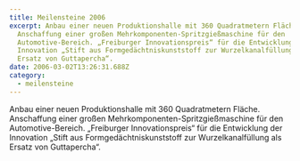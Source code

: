 ```yaml
---
title: Meilensteine 2006
excerpt: Anbau einer neuen Produktionshalle mit 360 Quadratmetern Fläche.
  Anschaffung einer großen Mehrkomponenten-Spritzgießmaschine für den
  Automotive-Bereich. „Freiburger Innovationspreis“ für die Entwicklung der
  Innovation „Stift aus Formgedächtniskunststoff zur Wurzelkanalfüllung als
  Ersatz von Guttapercha“.
date: 2006-03-02T13:26:31.688Z
category: 
  - meilensteine
---
```

Anbau einer neuen Produktionshalle mit 360 Quadratmetern Fläche. Anschaffung einer großen Mehrkomponenten-Spritzgießmaschine für den Automotive-Bereich. „Freiburger Innovationspreis“ für die Entwicklung der Innovation „Stift aus Formgedächtniskunststoff zur Wurzelkanalfüllung als Ersatz von Guttapercha“.
